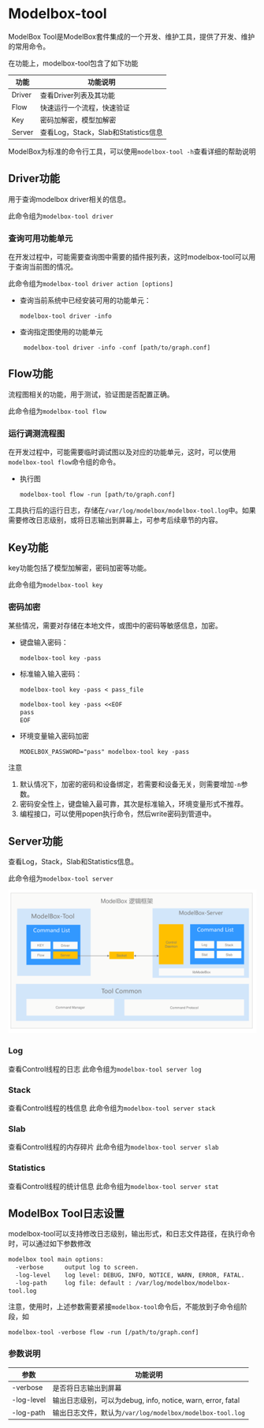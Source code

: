 # Modelbox-tool

ModelBox Tool是ModelBox套件集成的一个开发、维护工具，提供了开发、维护的常用命令。

在功能上，modelbox-tool包含了如下功能

| 功能   | 功能说明                             |
| ------ | ------------------------------------ |
| Driver | 查看Driver列表及其功能               |
| Flow   | 快速运行一个流程，快速验证           |
| Key    | 密码加解密，模型加解密               |
| Server | 查看Log，Stack，Slab和Statistics信息 |

ModelBox为标准的命令行工具，可以使用`modelbox-tool -h`查看详细的帮助说明

## Driver功能

用于查询modelbox driver相关的信息。

此命令组为`modelbox-tool driver`

### 查询可用功能单元

在开发过程中，可能需要查询图中需要的插件报列表，这时modelbox-tool可以用于查询当前图的情况。

此命令组为`modelbox-tool driver action [options]`

* 查询当前系统中已经安装可用的功能单元：

    ```shell
    modelbox-tool driver -info
    ```

* 查询指定图使用的功能单元

    ```shell
     modelbox-tool driver -info -conf [path/to/graph.conf]
    ```

## Flow功能

流程图相关的功能，用于测试，验证图是否配置正确。

此命令组为`modelbox-tool flow`

### 运行调测流程图

在开发过程中，可能需要临时调试图以及对应的功能单元，这时，可以使用`modelbox-tool flow`命令组的命令。

* 执行图

    ```shell
    modelbox-tool flow -run [path/to/graph.conf]
    ```

工具执行后的运行日志，存储在`/var/log/modelbox/modelbox-tool.log`中。如果需要修改日志级别，或将日志输出到屏幕上，可参考后续章节的内容。

## Key功能

key功能包括了模型加解密，密码加密等功能。

此命令组为`modelbox-tool key`

### 密码加密

某些情况，需要对存储在本地文件，或图中的密码等敏感信息，加密。

* 键盘输入密码：

    ```shell
    modelbox-tool key -pass
    ```

* 标准输入输入密码：

    ```shell
    modelbox-tool key -pass < pass_file
    ```

    ```shell
    modelbox-tool key -pass <<EOF
    pass
    EOF
    ```

* 环境变量输入密码加密

    ```shell
    MODELBOX_PASSWORD="pass" modelbox-tool key -pass
    ```

注意

1. 默认情况下，加密的密码和设备绑定，若需要和设备无关，则需要增加`-n`参数。
1. 密码安全性上，键盘输入最可靠，其次是标准输入，环境变量形式不推荐。
1. 编程接口，可以使用popen执行命令，然后write密码到管道中。

## Server功能

查看Log，Stack，Slab和Statistics信息。

此命令组为`modelbox-tool server`

![modelbox-tool-server](../../assets/images/figure/develop/modelbox-tool/principle.png)

### Log

查看Control线程的日志
此命令组为`modelbox-tool server log`

### Stack

查看Control线程的栈信息
此命令组为`modelbox-tool server stack`

### Slab

查看Control线程的内存碎片
此命令组为`modelbox-tool server slab`

### Statistics

查看Control线程的统计信息
此命令组为`modelbox-tool server stat`

## ModelBox Tool日志设置

modelbox-tool可以支持修改日志级别，输出形式，和日志文件路径，在执行命令时，可以通过如下参数修改

```shell
modelbox tool main options:
  -verbose      output log to screen.
  -log-level    log level: DEBUG, INFO, NOTICE, WARN, ERROR, FATAL.
  -log-path     log file: default : /var/log/modelbox/modelbox-tool.log
```

注意，使用时，上述参数需要紧接`modelbox-tool`命令后，不能放到子命令组阶段，如

```shell
modelbox-tool -verbose flow -run [/path/to/graph.conf]
```

### 参数说明

| 参数       | 功能说明                                                    |
| ---------- | ----------------------------------------------------------- |
| -verbose   | 是否将日志输出到屏幕                                        |
| -log-level | 输出日志级别，可以为debug, info, notice, warn, error, fatal |
| -log-path  | 输出日志文件，默认为`/var/log/modelbox/modelbox-tool.log`       |
